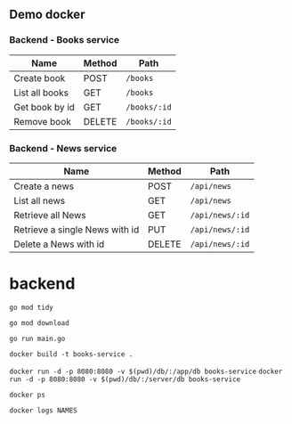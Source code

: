 ## Demo docker

### Backend - Books service

| Name           | Method | Path         |
|----------------|--------|--------------|
| Create book    | POST   | `/books`     |
| List all books | GET    | `/books`     |
| Get book by id | GET    | `/books/:id` |
| Remove book    | DELETE | `/books/:id` |

### Backend - News service

| Name                           | Method | Path            |
|--------------------------------|--------|-----------------|
| Create a news                  | POST   | `/api/news`     |
| List all news                 | GET    | `/api/news`     |
| Retrieve all News              | GET    | `/api/news/:id` |
| Retrieve a single News with id | PUT    | `/api/news/:id` |
| Delete a News with id          | DELETE | `/api/news/:id` |

# backend 

`go mod tidy`

`go mod download`

`go run main.go`

`docker build -t books-service . `

`docker run -d -p 8080:8080 -v $(pwd)/db/:/app/db books-service`
`docker run -d -p 8080:8080 -v $(pwd)/db/:/server/db books-service`

`docker ps`

`docker logs NAMES`
